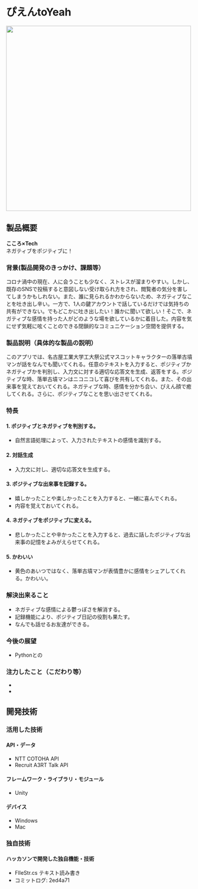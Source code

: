 # ぴえんtoYeah
<img src="https://user-images.githubusercontent.com/62426591/98427917-8621ec80-20e2-11eb-9854-e40d6a39ef93.png"  width="500">

## 製品概要
**こころ×Tech**  
ネガティブをポジティブに！

### 背景(製品開発のきっかけ、課題等）
コロナ渦中の現在、人に会うことも少なく、ストレスが溜まりやすい。しかし、既存のSNSで投稿すると意図しない受け取られ方をされ、閲覧者の気分を害してしまうかもしれない。また、誰に見られるかわからないため、ネガティブなことを吐き出し辛い。一方で、1人の鍵アカウントで話しているだけでは気持ちの共有ができない。でもどこかに吐き出したい！誰かに聞いて欲しい！そこで、ネガティブな感情を持った人がどのような場を欲しているかに着目した。内容を気にせず気軽に呟くことのできる閉鎖的なコミュニケーション空間を提供する。

### 製品説明（具体的な製品の説明）
このアプリでは、名古屋工業大学工大祭公式マスコットキャラクターの落単古墳マンが話をなんでも聞いてくれる。任意のテキストを入力すると、ポジティブかネガティブかを判別し、入力文に対する適切な応答文を生成、返答をする。ポジティブな時、落単古墳マンはニコニコして喜びを共有してくれる。また、その出来事を覚えておいてくれる。ネガティブな時、感情を分かち合い、ぴえん顔で癒してくれる。さらに、ポジティブなことを思い出させてくれる。

### 特長
#### 1. ポジティブとネガティブを判別する。
- 自然言語処理によって、入力されたテキストの感情を識別する。
#### 2. 対話生成
- 入力文に対し、適切な応答文を生成する。
#### 3. ポジティブな出来事を記録する。
- 嬉しかったことや楽しかったことを入力すると、一緒に喜んでくれる。  
- 内容を覚えておいてくれる。
#### 4. ネガティブをポジティブに変える。
- 悲しかったことや辛かったことを入力すると、過去に話したポジティブな出来事の記憶をよみがえらせてくれる。
#### 5. かわいい
- 黄色のあいつではなく、落単古墳マンが表情豊かに感情をシェアしてくれる。かわいい。

### 解決出来ること
- ネガティブな感情による鬱っぽさを解消する。  
- 記録機能により、ポジティブ日記の役割も果たす。  
- なんでも話せるお友達ができる。

### 今後の展望
- Pythonとの
### 注力したこと（こだわり等）
* 
* 

## 開発技術
### 活用した技術
#### API・データ
* NTT COTOHA API 
* Recruit A3RT Talk API
#### フレームワーク・ライブラリ・モジュール
* Unity
 

#### デバイス
* Windows
* Mac


### 独自技術
#### ハッカソンで開発した独自機能・技術
- FIleStr.cs テキスト読み書き
- コミットログ: 2ed4a71

